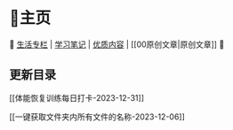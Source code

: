 # 🏡主页

🚀 [生活专栏](%E7%94%9F%E6%B4%BB%E4%B8%93%E6%A0%8F.md) | [学习笔记](%E5%AD%A6%E4%B9%A0%E7%AC%94%E8%AE%B0.md) | [优质内容](%E4%BC%98%E8%B4%A8%E5%86%85%E5%AE%B9.md) | [[00原创文章|原创文章]] 🎯

## 更新目录

[[体能恢复训练每日打卡-2023-12-31]]

[[一键获取文件夹内所有文件的名称-2023-12-06]]